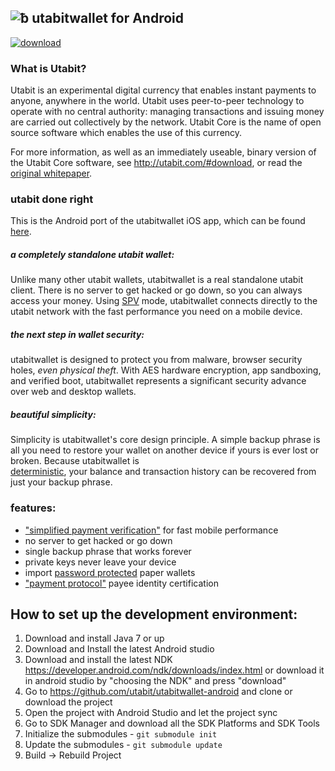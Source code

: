 ![ƀ](/images/icon.png) utabitwallet for Android
----------------------------------

[![download](/images/icon-google-play.png)](https://play.google.com/store/apps/details?id=com.utabitwallet)

### What is Utabit?

Utabit is an experimental digital currency that enables instant payments to
anyone, anywhere in the world. Utabit uses peer-to-peer technology to operate
with no central authority: managing transactions and issuing money are carried
out collectively by the network. Utabit Core is the name of open source
software which enables the use of this currency.

For more information, as well as an immediately useable, binary version of
the Utabit Core software, see http://utabit.com/#download, or read the
[original whitepaper](http://utabit.com/?page_id=6091).

### utabit done right

This is the Android port of the utabitwallet iOS app, which can be found [here](https://github.com/utabit/utabitwallet-ios/).

##### a completely standalone utabit wallet:

Unlike many other utabit wallets, utabitwallet is a real standalone utabit
client. There is no server to get hacked or go down, so you can always access
your money. Using
[SPV](https://en.utabit.it/wiki/Thin_Client_Security#Header-Only_Clients)
mode, utabitwallet connects directly to the utabit network with the fast
performance you need on a mobile device.

##### the next step in wallet security:

utabitwallet is designed to protect you from malware, browser security holes,
*even physical theft*. With AES hardware encryption, app sandboxing, and verified boot, utabitwallet represents a significant security advance over
web and desktop wallets.

##### beautiful simplicity:

Simplicity is utabitwallet's core design principle. A simple backup phrase is
all you need to restore your wallet on another device if yours is ever lost or
broken.  Because utabitwallet is  
[deterministic](https://github.com/bitcoin/bips/blob/master/bip-0032.mediawiki),
your balance and transaction history can be recovered from just your backup
phrase.

### features:

- ["simplified payment verification"](https://github.com/bitcoin/bips/blob/master/bip-0037.mediawiki) for fast mobile performance
- no server to get hacked or go down
- single backup phrase that works forever
- private keys never leave your device
- import [password protected](https://github.com/bitcoin/bips/blob/master/bip-0038.mediawiki) paper wallets
- ["payment protocol"](https://github.com/bitcoin/bips/blob/master/bip-0070.mediawiki) payee identity certification

## How to set up the development environment:
1. Download and install Java 7 or up
2. Download and Install the latest Android studio
3. Download and install the latest NDK https://developer.android.com/ndk/downloads/index.html or download it in android studio by "choosing the NDK" and press "download"
4. Go to https://github.com/utabit/utabitwallet-android and clone or download the project
5. Open the project with Android Studio and let the project sync
6. Go to SDK Manager and download all the SDK Platforms and SDK Tools
7. Initialize the submodules - <code>git submodule init</code>
8. Update the submodules - <code>git submodule update</code>
9. Build -> Rebuild Project
